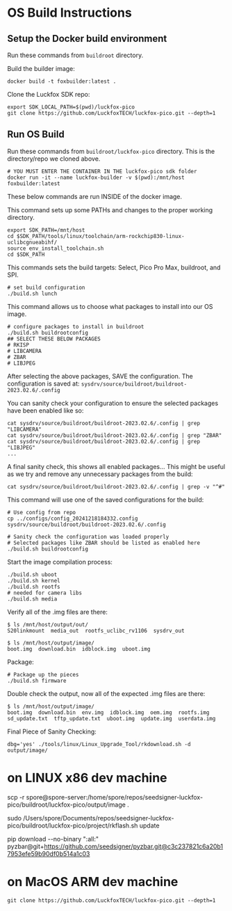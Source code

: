 # OS Build Instructions

## Setup the Docker build environment
Run these commands from `buildroot` directory.

Build the builder image:
```
docker build -t foxbuilder:latest .
```

Clone the Luckfox SDK repo:
```
export SDK_LOCAL_PATH=$(pwd)/luckfox-pico
git clone https://github.com/LuckfoxTECH/luckfox-pico.git --depth=1
```


## Run OS Build

Run these commands from `buildroot/luckfox-pico` directory. This is the directory/repo we cloned above.

```
# YOU MUST ENTER THE CONTAINER IN THE luckfox-pico sdk folder
docker run -it --name luckfox-builder -v $(pwd):/mnt/host foxbuilder:latest
```

These below commands are run INSIDE of the docker image.

This command sets up some PATHs and changes to the proper working directory.
```
export SDK_PATH=/mnt/host
cd $SDK_PATH/tools/linux/toolchain/arm-rockchip830-linux-uclibcgnueabihf/
source env_install_toolchain.sh
cd $SDK_PATH
```

This commands sets the build targets:
Select, Pico Pro Max, buildroot, and SPI.
```
# set build configuration
./build.sh lunch
```

This command allows us to choose what packages to install into our OS image.
```
# configure packages to install in buildroot
./build.sh buildrootconfig
## SELECT THESE BELOW PACKAGES
# RKISP
# LIBCAMERA
# ZBAR
# LIBJPEG
```
After selecting the above packages, SAVE the configuration.
The configuration is saved at: `sysdrv/source/buildroot/buildroot-2023.02.6/.config`

You can sanity check your configuration to ensure the selected packages have been enabled like so:
```
cat sysdrv/source/buildroot/buildroot-2023.02.6/.config | grep "LIBCAMERA"
cat sysdrv/source/buildroot/buildroot-2023.02.6/.config | grep "ZBAR"
cat sysdrv/source/buildroot/buildroot-2023.02.6/.config | grep "LIBJPEG"
...
```

A final sanity check, this shows all enabled packages... This might be useful as we try and remove any unnecessary packages from the build:
```
cat sysdrv/source/buildroot/buildroot-2023.02.6/.config | grep -v "^#"
```

This command will use one of the saved configurations for the build:
```
# Use config from repo
cp ../configs/config_20241218184332.config sysdrv/source/buildroot/buildroot-2023.02.6/.config

# Sanity check the configuration was loaded properly
# Selected packages like ZBAR should be listed as enabled here
./build.sh buildrootconfig
```

Start the image compilation process:
```
./build.sh uboot
./build.sh kernel
./build.sh rootfs
# needed for camera libs
./build.sh media
```

Verify all of the .img files are there:
```
$ ls /mnt/host/output/out/           
S20linkmount  media_out  rootfs_uclibc_rv1106  sysdrv_out

$ ls /mnt/host/output/image/
boot.img  download.bin  idblock.img  uboot.img
```

Package:
```
# Package up the pieces
./build.sh firmware
```

Double check the output, now all of the expected .img files are there:
```
$ ls /mnt/host/output/image/
boot.img  download.bin  env.img  idblock.img  oem.img  rootfs.img  sd_update.txt  tftp_update.txt  uboot.img  update.img  userdata.img
```

Final Piece of Sanity Checking:
```
dbg='yes' ./tools/linux/Linux_Upgrade_Tool/rkdownload.sh -d output/image/
```


# on LINUX x86 dev machine
scp -r spore@spore-server:/home/spore/repos/seedsigner-luckfox-pico/buildroot/luckfox-pico/output/image .

sudo /Users/spore/Documents/repos/seedsigner-luckfox-pico/buildroot/luckfox-pico/project/rkflash.sh update



pip download --no-binary ":all:" pyzbar@git+https://github.com/seedsigner/pyzbar.git@c3c237821c6a20b17953efe59b90df0b514a1c03


# on MacOS ARM dev machine
```
git clone https://github.com/LuckfoxTECH/luckfox-pico.git --depth=1
```